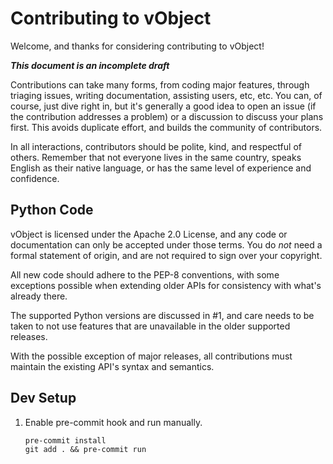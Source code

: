 Contributing to vObject
=======================

Welcome, and thanks for considering contributing to vObject!

**_This document is an incomplete draft_**

Contributions can take many forms, from coding major features, through
triaging issues, writing documentation, assisting users, etc, etc. You
can, of course, just dive right in, but it's generally a good idea to
open an issue (if the contribution addresses a problem) or a discussion
to discuss your plans first. This avoids duplicate effort, and builds
the community of contributors.

In all interactions, contributors should be polite, kind, and respectful
of others. Remember that not everyone lives in the same country, speaks
English as their native language, or has the same level of experience and
confidence.

Python Code
-----------
vObject is licensed under the Apache 2.0 License, and any code or
documentation can only be accepted under those terms. You do _not_ need
a formal statement of origin, and are not required to sign over your
copyright.

All new code should adhere to the PEP-8 conventions, with some exceptions
possible when extending older APIs for consistency with what's already
there.

The supported Python versions are discussed in #1, and care needs to be
taken to not use features that are unavailable in the older supported
releases.

With the possible exception of major releases, all contributions must
maintain the existing API's syntax and semantics.

Dev Setup
-

1. Enable pre-commit hook and run manually.
   ```
   pre-commit install
   git add . && pre-commit run
   ```
